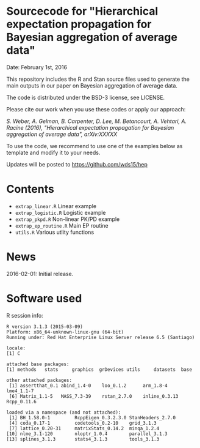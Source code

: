 # Sourcecode for "Hierarchical expectation propagation for Bayesian aggregation of average data"

Date: February 1st, 2016

This repository includes the R and Stan source files used to generate
the main outputs in our paper on Bayesian aggregation of average data.

The code is distributed under the BSD-3 license, see LICENSE.

Please cite our work when you use these codes or apply our approach:

_S. Weber, A. Gelman, B. Carpenter, D. Lee, M. Betancourt, A. Vehtari,
A. Racine (2016), "Hierarchical expectation propagation for Bayesian
aggregation of average data", arXiv:XXXXX_

To use the code, we recommend to use one of the examples below as
template and modify it to your needs.

Updates will be posted to https://github.com/wds15/hep

# Contents

- `extrap_linear.R` Linear example
- `extrap_logistic.R` Logistic example
- `extrap_pkpd.R` Non-linear PK/PD example
- `extrap_ep_routine.R` Main EP routine
- `utils.R` Various utlity functions

# News

2016-02-01: Initial release.

# Software used

R session info:

```
R version 3.1.3 (2015-03-09)
Platform: x86_64-unknown-linux-gnu (64-bit)
Running under: Red Hat Enterprise Linux Server release 6.5 (Santiago)

locale:
[1] C

attached base packages:
[1] methods   stats     graphics  grDevices utils     datasets  base     

other attached packages:
 [1] assertthat_0.1 abind_1.4-0    loo_0.1.2      arm_1.8-4      lme4_1.1-7    
 [6] Matrix_1.1-5   MASS_7.3-39    rstan_2.7.0    inline_0.3.13  Rcpp_0.11.6   

loaded via a namespace (and not attached):
 [1] BH_1.58.0-1         RcppEigen_0.3.2.3.0 StanHeaders_2.7.0  
 [4] coda_0.17-1         codetools_0.2-10    grid_3.1.3         
 [7] lattice_0.20-31     matrixStats_0.14.2  minqa_1.2.4        
[10] nlme_3.1-120        nloptr_1.0.4        parallel_3.1.3     
[13] splines_3.1.3       stats4_3.1.3        tools_3.1.3        
```
